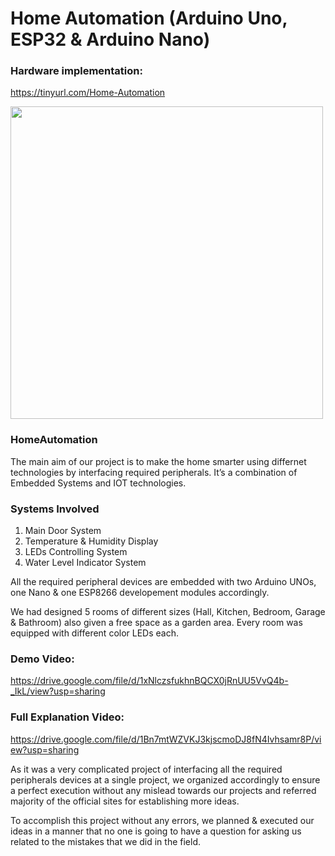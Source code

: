 # Home Automation (Arduino Uno, ESP32 & Arduino Nano)

### Hardware implementation: 
https://tinyurl.com/Home-Automation

<a href="https://stimulating.netlify.app/wp-content/uploads/2022/05/HomeAutomation.jpg"><img src="https://stimulating.netlify.app/wp-content/uploads/2022/05/HomeAutomation.jpg" width="500px"></a>

### HomeAutomation 
The main aim of our project is to make the home smarter using differnet technologies by interfacing required peripherals. It’s a combination of Embedded Systems and IOT technologies.

### Systems Involved
1. Main Door System
2. Temperature & Humidity Display
3. LEDs Controlling System
4. Water Level Indicator System

All the required peripheral devices are embedded with two Arduino UNOs, one Nano & one ESP8266 developement modules accordingly.

We had designed 5 rooms of different sizes (Hall, Kitchen, Bedroom, Garage & Bathroom) also given a free space as a garden area. Every room was equipped with different color LEDs each.

### Demo Video:
https://drive.google.com/file/d/1xNlczsfukhnBQCX0jRnUU5VvQ4b-_IkL/view?usp=sharing

### Full Explanation Video:
https://drive.google.com/file/d/1Bn7mtWZVKJ3kjscmoDJ8fN4Ivhsamr8P/view?usp=sharing


As it was a very complicated project of interfacing all the required peripherals devices at a single project, we organized accordingly to ensure a perfect execution without any mislead towards our projects and referred majority of the official sites for establishing more ideas.

To accomplish this project without any errors, we planned & executed our ideas in a manner that no one is going to have a question for asking us related to the mistakes that we did in the field.


